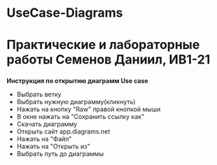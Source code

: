 <h1>UseCase-Diagrams</h1> 
<h1>Практические и лабораторные работы Семенов Даниил, ИВ1-21</h1> 
<h3></h3>
<p><b>Инструкция по открытию диаграмм Use case </b></p>
<ul>
  <li> Выбрать ветку </li>
  <li>Выбрать нужную диаграмму(кликнуть)</li>
  <li>Нажать на кнопку "Raw" правой кнопкой мыши</li>
  <li>В окне нажать на "Сохранить ссылку как"</li>
  <li>Скачать диаграмму</li>
  <li>Открыть сайт app.diagrams.net</li>
  <li>Нажать на "Файл"</li>
  <li>Нажать на "Открыть из"</li>
  <li>Выбрать путь до диаграммы</li></ul>
